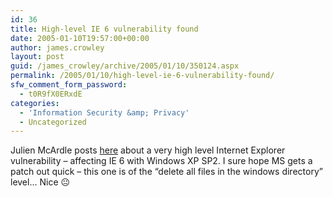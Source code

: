 ```yaml
---
id: 36
title: High-level IE 6 vulnerability found
date: 2005-01-10T19:57:00+00:00
author: james.crowley
layout: post
guid: /james_crowley/archive/2005/01/10/350124.aspx
permalink: /2005/01/10/high-level-ie-6-vulnerability-found/
sfw_comment_form_password:
  - t0R9fX0ERxdE
categories:
  - 'Information Security &amp; Privacy'
  - Uncategorized
---
```

Julien McArdle posts [here](http://www.jmcardle.com/?postid=77) about a very high level Internet Explorer vulnerability &#8211; affecting IE 6 with Windows XP SP2. I sure hope MS gets a patch out quick &#8211; this one is of the &#8220;delete all files in the windows directory&#8221; level&#8230; Nice 😐